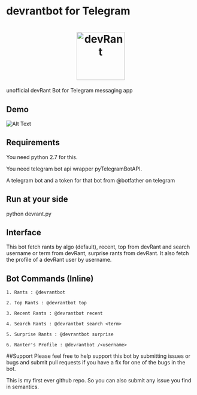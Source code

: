 # devrantbot for Telegram

<h1 align='center'>
  <a href="https://devrant.io"><img alt='devRant' width='128' height='128' src="https://github.com/puneetsngh/devrantbot/blob/master/media/icon.jpg"></a>
</h1>

unofficial devRant Bot for Telegram messaging app

## Demo
![Alt Text](https://github.com/puneetsngh/devrantbot/blob/master/media/devrant.gif)

## Requirements
You need python 2.7 for this.

You need telegram bot api wrapper pyTelegramBotAPI.

A telegram bot and a token for that bot from @botfather on telegram

## Run at your side
python devrant.py

## Interface
This bot fetch rants by algo (default), recent, top from
devRant and search username or term from devRant, surprise rants from devRant. It also fetch the profile of a devRant user by
username.

## Bot Commands (Inline)
```
1. Rants : @devrantbot

2. Top Rants : @devrantbot top

3. Recent Rants : @devrantbot recent

4. Search Rants : @devrantbot search <term>

5. Surprise Rants : @devrantbot surprise

6. Ranter's Profile : @devrantbot /<username>
```

##Support
Please feel free to help support this bot by submitting issues or bugs and submit pull requests if you have a fix for one of the bugs in the bot.

This is my first ever github repo. So you can also submit any issue you find in semantics.
